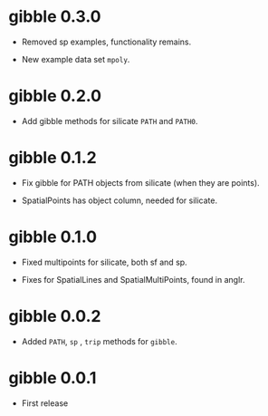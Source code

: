 # gibble 0.3.0

* Removed sp examples, functionality remains. 

* New example data set `mpoly`. 

# gibble 0.2.0

* Add gibble methods for silicate `PATH` and `PATH0`. 

# gibble 0.1.2

* Fix gibble for PATH objects from silicate (when they are points). 

* SpatialPoints has object column, needed for silicate. 

# gibble 0.1.0

* Fixed multipoints for silicate, both sf and sp. 

* Fixes for SpatialLines and SpatialMultiPoints, found in anglr. 

# gibble 0.0.2

* Added `PATH`, `sp` , `trip` methods for `gibble`. 

# gibble 0.0.1

* First release


